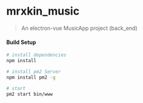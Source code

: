 # mrxkin_music

> An electron-vue MusicApp project (back_end)


#### Build Setup

``` bash
# install dependencies
npm install

# install pm2 Server
npm install pm2 -g

# start
pm2 start bin/www 


```


